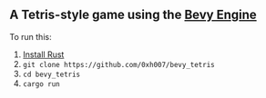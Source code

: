 ## A Tetris-style game using the [Bevy Engine](https://bevyengine.org)

To run this: 
  1. [Install Rust](https://www.rust-lang.org/tools/install)
  2. `git clone https://github.com/0xh007/bevy_tetris`
  3. `cd bevy_tetris`
  4. `cargo run`

